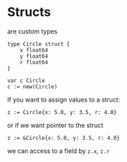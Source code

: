 # Structs
are custom types

```
type Circle struct {
    x float64
    y float64
    r float64
}

var c Circle
c := new(Circle)
```

If you want to assign values to a struct:
```
z := Circle{x: 5.0, y: 3.5, r: 4.0}
```
or if we want pointer to the struct
```
z := &Circle{x: 5.0, y: 3.5, r: 4.0}
```

we can access to a field by `z.x`, `z.r`